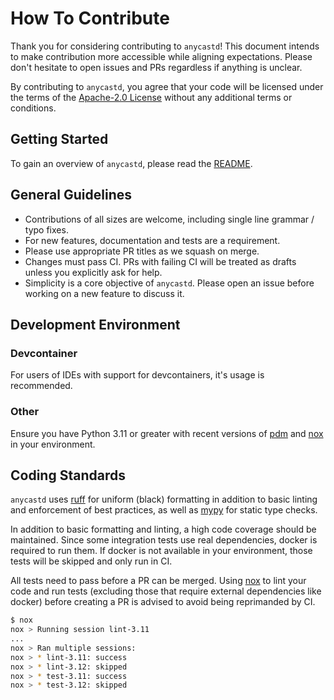 # How To Contribute

Thank you for considering contributing to `anycastd`!
This document intends to make contribution more accessible while aligning expectations.
Please don't hesitate to open issues and PRs regardless if anything is unclear.

By contributing to `anycastd`, you agree that your code will be licensed under the terms of the [Apache-2.0 License](../LICENSE) without any additional terms or conditions.

## Getting Started

To gain an overview of `anycastd`, please read the [README](../README.md).

## General Guidelines

- Contributions of all sizes are welcome, including single line grammar / typo fixes.
- For new features, documentation and tests are a requirement.
- Please use appropriate PR titles as we squash on merge.
- Changes must pass CI. PRs with failing CI will be treated as drafts unless you explicitly ask for help.
- Simplicity is a core objective of `anycastd`. Please open an issue before working on a new feature to discuss it.

## Development Environment

### Devcontainer

For users of IDEs with support for devcontainers, it's usage is recommended.

### Other

Ensure you have Python 3.11 or greater with recent versions of [pdm] and [nox] in your environment.

## Coding Standards

`anycastd` uses [ruff] for uniform (black) formatting in addition to basic linting and enforcement of best practices,
as well as [mypy] for static type checks.

In addition to basic formatting and linting, a high code coverage should be maintained.
Since some integration tests use real dependencies, docker is required to run them. If
docker is not available in your environment, those tests will be skipped and only run in CI.

All tests need to pass before a PR can be merged. Using [nox] to lint your code and run tests
(excluding those that require external dependencies like docker) before creating a PR is advised to avoid being reprimanded by CI.

```sh
$ nox
nox > Running session lint-3.11
...
nox > Ran multiple sessions:
nox > * lint-3.11: success
nox > * lint-3.12: skipped
nox > * test-3.11: success
nox > * test-3.12: skipped
```

[pdm]: https://github.com/pdm-project/pdm
[nox]: https://github.com/wntrblm/nox
[ruff]: https://github.com/astral-sh/ruff
[mypy]: https://github.com/python/mypy
